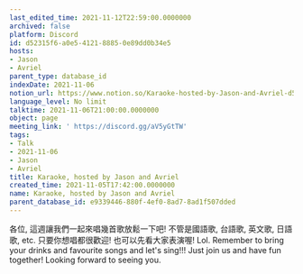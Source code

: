 ```yaml
---
last_edited_time: 2021-11-12T22:59:00.0000000
archived: false
platform: Discord
id: d52315f6-a0e5-4121-8885-0e89dd0b34e5
hosts:
- Jason
- Avriel
parent_type: database_id
indexDate: 2021-11-06
notion_url: https://www.notion.so/Karaoke-hosted-by-Jason-and-Avriel-d52315f6a0e5412188850e89dd0b34e5
language_level: No limit
talktime: 2021-11-06T21:00:00.0000000
object: page
meeting_link: ' https://discord.gg/aV5yGtTW'
tags:
- Talk
- 2021-11-06
- Jason
- Avriel
title: Karaoke, hosted by Jason and Avriel
created_time: 2021-11-05T17:42:00.0000000
name: Karaoke, hosted by Jason and Avriel
parent_database_id: e9339446-880f-4ef0-8ad7-8ad1f507dded
---
```





各位, 這週讓我們一起來唱幾首歌放鬆一下吧! 不管是國語歌, 台語歌, 英文歌, 日語歌, etc. 只要你想唱都很歡迎! 也可以先看大家表演喔! Lol. 
Remember to bring your drinks and favourite songs and let's sing!!!
Just join us and have fun together! Looking forward to seeing you.









